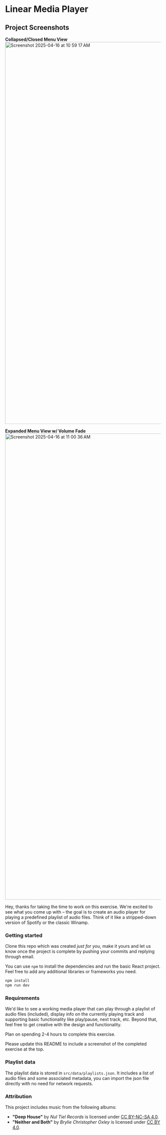 
# Linear Media Player

## Project Screenshots 

**Collapsed/Closed Menu View**
<img width="1231" alt="Screenshot 2025-04-16 at 10 59 17 AM" src="https://github.com/user-attachments/assets/5094eac5-882c-4ed2-b26e-6d7b0ff9c1d4" />

**Expanded Menu View w/ Volume Fade**
<img width="1502" alt="Screenshot 2025-04-16 at 11 00 36 AM" src="https://github.com/user-attachments/assets/68e4f659-75e6-4fc6-830d-5d7c7c878508" />


Hey, thanks for taking the time to work on this exercise. We're excited to see what you come up with –
the goal is to create an audio player for playing a predefined playlist of audio files. Think of it
like a stripped-down version of Spotify or the classic Winamp.

### Getting started

Clone this repo which was created _just for you_, make it yours and let us know once the project is complete by pushing
your commits and replying through email. 

You can use `npm` to install the dependencies and run the basic React project. Feel free to add any additional libraries 
or frameworks you need.

```bash
npm install
npm run dev
```

### Requirements

We'd like to see a working media player that can play through a playlist of audio files (included), display info on the
currently playing track and supporting basic functionality like play/pause, next track, etc. Beyond that, feel free to get
creative with the design and functionality.

Plan on spending 2-4 hours to complete this exercise.

Please update this README to include a screenshot of the completed exercise at the top.

### Playlist data

The playlist data is stored in `src/data/playlists.json`. It includes a list of audio files and some associated metadata,
you can import the json file directly with no need for network requests.

### Attribution

This project includes music from the following albums:

- **"Deep House"** by _Nul Tiel Records_ is licensed under [CC BY-NC-SA 4.0](https://creativecommons.org/licenses/by-nc-sa/4.0/).
- **"Neither and Both"** by _Brylie Christopher Oxley_ is licensed under [CC BY 4.0](https://creativecommons.org/licenses/by/4.0/).
